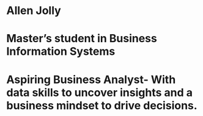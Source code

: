 #  Allen Jolly
# Master’s student in Business Information Systems
# Aspiring Business Analyst-  With data skills to uncover insights and a business mindset to drive decisions.

